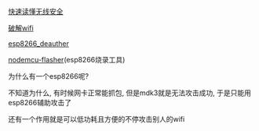 [快速读懂无线安全](https://www.freebuf.com/articles/wireless/112221.html)

[破解wifi](https://rs11.xyz/articles/14.html)

[esp8266_deauther](https://github.com/SpacehuhnTech/esp8266_deauther)

[nodemcu-flasher](https://github.com/nodemcu/nodemcu-flasher)(esp8266烧录工具)

为什么有一个esp8266呢?

不知道为什么, 有时候网卡正常能抓包, 但是mdk3就是无法攻击成功, 于是只能用esp8266辅助攻击了

还有一个作用就是可以低功耗且方便的不停攻击别人的wifi

